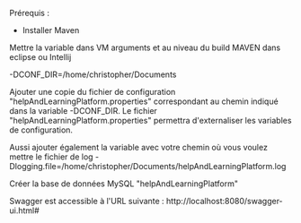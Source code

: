 Prérequis :

- Installer Maven

Mettre la variable dans VM arguments et au niveau du build MAVEN dans eclipse ou Intellij

-DCONF_DIR=/home/christopher/Documents

Ajouter une copie du fichier de configuration "helpAndLearningPlatform.properties" correspondant au chemin indiqué dans la variable -DCONF_DIR. Le fichier "helpAndLearningPlatform.properties" permettra d'externaliser les variables de configuration.

Aussi ajouter également la variable avec votre chemin où vous voulez mettre le fichier de log
-Dlogging.file=/home/christopher/Documents/helpAndLearningPlatform.log

Créer la base de données MySQL "helpAndLearningPlatform"

Swagger est accessible à l'URL suivante : http://localhost:8080/swagger-ui.html#
